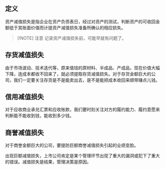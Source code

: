 ## 定义

资产减值损失是指企业在资产负债表日，经过对资产的测试，判断资产的可收回金额低于其账面价值而计提资产减值损失准备所确认的相应损失。

> [!NOTE] 注意
> 记录资产减值损失前，可能早就有问题了。


## 存货减值损失

由于市场波动、技术迭代等，原来值钱的原材料、半成品、产成品，现在价值大幅下降，连成本都收不回来了，就必须提取存货减值损失。对于存货金额巨大的公司，我们一定要关注存货是不是能卖出去，是不是能把成本收回来顺带赚点儿钱。

## 信用减值损失

对于应收商业承兑汇票和应收账款，我们要时刻关注对方的履约能力、履约意愿来判断能不能收到钱，能收到多少钱。

## 商誉减值损失

对于商誉金额巨大的公司，要提防巨额商誉减值损失引起的业绩变脸。

出现巨额减值损失，上市公司肯定是某个管理环节出现了重大的漏洞或犯下了重大的错误。减值损失是结果，管理决策是原因。
